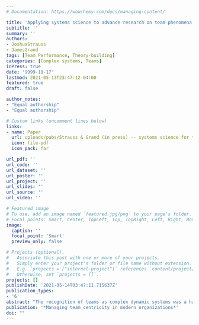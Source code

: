 ```yaml
---
# Documentation: https://wowchemy.com/docs/managing-content/

title: 'Applying systems science to advance research on team phenomena'
subtitle: ''
summary: ''
authors:
- JoshuaStrauss
- JamesGrand
tags: [Team Performance, Theory-building]
categories: [Complex systems, Teams]
inPress: true
date: '9999-10-17'
lastmod: 2021-05-13T23:47:12-04:00
featured: true
draft: false

author_notes:
- "Equal authorship"
- "Equal authorship"

# Custom links (uncomment lines below)
links:
- name: Paper
  url: uploads/pubs/Strauss & Grand (in press) -- systems science for team phenomena.pdf
  icon: file-pdf
  icon_pack: far

url_pdf: ''
url_code: ''
url_dataset: ''
url_poster: ''
url_project: ''
url_slides: ''
url_source: ''
url_video: ''

# Featured image
# To use, add an image named `featured.jpg/png` to your page's folder.
# Focal points: Smart, Center, TopLeft, Top, TopRight, Left, Right, BottomLeft, Bottom, BottomRight.
image:
  caption: ''
  focal_point: 'Smart'
  preview_only: false

# Projects (optional).
#   Associate this post with one or more of your projects.
#   Simply enter your project's folder or file name without extension.
#   E.g. `projects = ["internal-project"]` references `content/project/deep-learning/index.md`.
#   Otherwise, set `projects = []`.
projects: []
publishDate: '2021-05-14T03:47:11.715637Z'
publication_types:
- '6'
abstract: "The recognition of teams as complex dynamic systems was a hallmark and among the earliest considerations of research on team functioning. However, the popularization of conceptual heuristics such as the input-process-outcome (IPO) framework and the accessibility of methodological, analytical, and meta-theoretical principles from multilevel theory (MLT) have resulted in a disconnect between contemporary theory and empirical research on teams and this foundational perspective. Thus, the primary motivation for the present paper is to facilitate and stimulate future research on team phenomena that embraces systems thinking. To do so, we describe key concepts, terminology, and ideas from specific branches of the systems sciences—namely open systems theory, dynamical systems, and agent-based systems—that have direct relevance for researching team phenomena as complex systems. Additionally, a comparison between two example models of team performance that are rooted in an IPO+MLT versus a systems-oriented perspective is offered to highlight the difference in foci, applications, and inferences these approaches offer. The paper concludes with a summary of key advantages as well as potential obstacles for reintroducing systems-thinking back into team science."
publication: '*Managing team centricity in modern organizations*'
doi: ""
---
```


